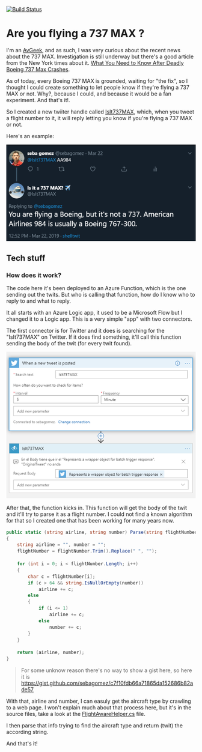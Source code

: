 [![Build Status](https://dev.azure.com/sebagomez/IsIt737MAX/_apis/build/status/sebagomez.IsIt737MAX?branchName=master)](https://dev.azure.com/sebagomez/IsIt737MAX/_build/latest?definitionId=10&branchName=master)

# Are you flying a 737 MAX ?

I'm an [AvGeek](https://www.urbandictionary.com/define.php?term=avgeek), and as such, I was very curious about the recent news about the 737 MAX. Investigation is still underway but there's a good article from the New York times about it. [What You Need to Know After
Deadly Boeing 737 Max Crashes](https://www.nytimes.com/interactive/2019/business/boeing-737-crashes.html).

As of today, every Boeing 737 MAX is grounded, waiting for "the fix", so I thought I could create something to let people know if they're flying a 737 MAX or not. Why?, because I could, and because it would be a fan experiment. And that's it!.

So I created a new twiiter handle called [IsIt737MAX](https://twitter.com/IsIt737MAX), which, when you tweet a flight number to it, it will reply letting you know if you're flying a 737 MAX or not. 

Here's an example:

![](res/twit_reply.png?raw=true)

## Tech stuff

### How does it work?

The code here it's been deployed to an Azure Function, which is the one sending out the twits. But who is calling that function, how do I know who to reply to and what to reply.

It all starts with an Azure Logic app, it used to be a Microsoft Flow but I changed it to a Logic app. This is a very simple "app" with two connectors.

The first connector is for Twitter and it does is searching for the "IsIt737MAX" on Twitter. If it does find something, it'll call this function sending the body of the twit (for every twit found).

![](res/logic_app.png?raw=true)

After that, the function kicks in. This function will get the body of the twit and it'll try to parse it as a flight number. I could not find a known algorithm for that so I created one that has been working for many years now.

```C#
public static (string airline, string number) Parse(string flightNumber)
{
	string airline = "", number = "";
	flightNumber = flightNumber.Trim().Replace(" ", "");

	for (int i = 0; i < flightNumber.Length; i++)
	{
		char c = flightNumber[i];
		if (c > 64 && string.IsNullOrEmpty(number))
			airline += c;
		else
		{
			if (i <= 1)
				airline += c;
			else
				number += c;
		}
	}

	return (airline, number);
}
```

> For some unknow reason there's no way to show a gist here, so here it is https://gist.github.com/sebagomez/c7f10fdb66a71865da152686b82ade57

With that, airline and number, I can easuly get the aircraft type by crawling to a web page. I won't explain much about that process here, but it's in the source files, take a look at the [FlightAwareHelper.cs](src/IsItAMAX/Misc/FlightAwareHelper.cs) file.

I then parse that info trying to find the aircraft type and return (twit) the according string.

And that's it!
